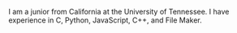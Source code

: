I am a junior from California at the University of Tennessee. I have experience in C, Python, JavaScript, C++, and File Maker.
